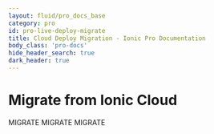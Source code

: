```yaml
---
layout: fluid/pro_docs_base
category: pro
id: pro-live-deploy-migrate
title: Cloud Deploy Migration - Ionic Pro Documentation
body_class: 'pro-docs'
hide_header_search: true
dark_header: true
---
```


# Migrate from Ionic Cloud

MIGRATE MIGRATE MIGRATE





